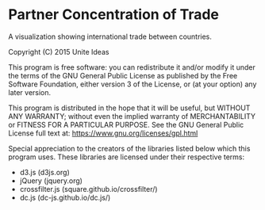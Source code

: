 # Partner Concentration of Trade
A visualization showing international trade between countries.

Copyright (C) 2015 Unite Ideas

This program is free software: you can redistribute it and/or modify it under the terms of the GNU General Public License as published by the Free Software Foundation, either version 3 of the License, or (at your option) any later version.

This program is distributed in the hope that it will be useful, but WITHOUT ANY WARRANTY; without even the implied warranty of MERCHANTABILITY or FITNESS FOR A PARTICULAR PURPOSE. See the GNU General Public License full text at: https://www.gnu.org/licenses/gpl.html

Special appreciation to the creators of the libraries listed below which this program uses. 
These libraries are licensed under their respective terms: 
- d3.js (d3js.org)
- jQuery (jquery.org)
- crossfilter.js (square.github.io/crossfilter/)
- dc.js (dc-js.github.io/dc.js/)